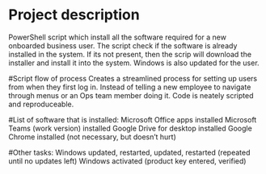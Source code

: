 # Project description
PowerShell script which install all the software required for a new onboarded business user. The script check if the software is already installed in the system. If its not present, then the scrip
will download the installer and install it into the system.
Windows is also updated for the user.

#Script flow of process
Creates a streamlined process for setting up users from when they first log in. Instead of telling a new employee to navigate through menus or an Ops team member doing it. Code is neately scripted and reproduceable.

#List of software that is installed: 
Microsoft Office apps installed
Microsoft Teams (work version) installed
Google Drive for desktop installed
Google Chrome installed (not necessary, but doesn’t hurt)

#Other tasks:
Windows updated, restarted, updated, restarted (repeated until no updates left)
Windows activated (product key entered, verified)

